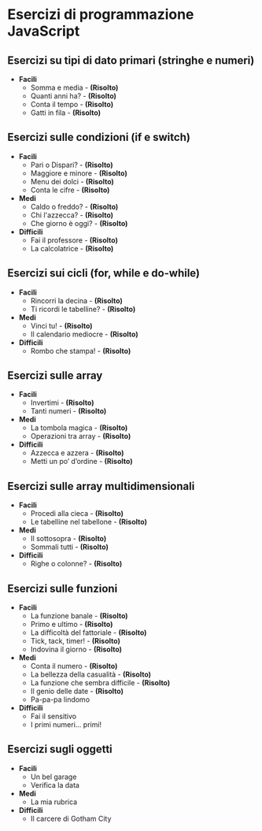 # Esercizi di programmazione JavaScript

## Esercizi su tipi di dato primari (stringhe e numeri)

- **Facili**
  - Somma e media - **(Risolto)**
  - Quanti anni ha? - **(Risolto)**
  - Conta il tempo - **(Risolto)**
  - Gatti in fila - **(Risolto)**

## Esercizi sulle condizioni (if e switch)

- **Facili**
  - Pari o Dispari? - **(Risolto)**
  - Maggiore e minore - **(Risolto)**
  - Menu dei dolci - **(Risolto)**
  - Conta le cifre - **(Risolto)**
- **Medi**
  - Caldo o freddo? - **(Risolto)**
  - Chi l'azzecca? - **(Risolto)**
  - Che giorno è oggi? - **(Risolto)**
- **Difficili**
  - Fai il professore - **(Risolto)**
  - La calcolatrice - **(Risolto)**

## Esercizi sui cicli (for, while e do-while)

- **Facili**
  - Rincorri la decina - **(Risolto)**
  - Ti ricordi le tabelline? - **(Risolto)**
- **Medi**
  - Vinci tu! - **(Risolto)**
  - Il calendario mediocre - **(Risolto)**
- **Difficili**
  - Rombo che stampa! - **(Risolto)**

## Esercizi sulle array

- **Facili**
  - Invertimi - **(Risolto)**
  - Tanti numeri - **(Risolto)**
- **Medi**
  - La tombola magica - **(Risolto)**
  - Operazioni tra array - **(Risolto)**
- **Difficili**
  - Azzecca e azzera - **(Risolto)**
  - Metti un po’ d’ordine - **(Risolto)**

## Esercizi sulle array multidimensionali

- **Facili**
  - Procedi alla cieca - **(Risolto)**
  - Le tabelline nel tabellone - **(Risolto)**
- **Medi**
  - Il sottosopra - **(Risolto)**
  - Sommali tutti - **(Risolto)**
- **Difficili**
  - Righe o colonne? - **(Risolto)**

## Esercizi sulle funzioni

- **Facili**
  - La funzione banale - **(Risolto)**
  - Primo e ultimo - **(Risolto)**
  - La difficoltà del fattoriale - **(Risolto)**
  - Tick, tack, timer! - **(Risolto)**
  - Indovina il giorno - **(Risolto)**
- **Medi**
  - Conta il numero - **(Risolto)**
  - La bellezza della casualità - **(Risolto)**
  - La funzione che sembra difficile - **(Risolto)**
  - Il genio delle date - **(Risolto)**
  - Pa-pa-pa lindomo
- **Difficili**
  - Fai il sensitivo
  - I primi numeri… primi!

## Esercizi sugli oggetti

- **Facili**
  - Un bel garage
  - Verifica la data
- **Medi**
  - La mia rubrica
- **Difficili**
  - Il carcere di Gotham City
